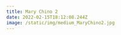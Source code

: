 ```yaml
---
title: Mary Chino 2
date: 2022-02-15T18:12:08.244Z
image: /static/img/medium_MaryChino2.jpg
---
```


